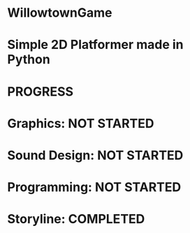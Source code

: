 # WillowtownGame
# Simple 2D Platformer made in Python

# PROGRESS

# Graphics: NOT STARTED
# Sound Design: NOT STARTED
# Programming: NOT STARTED
# Storyline: COMPLETED
